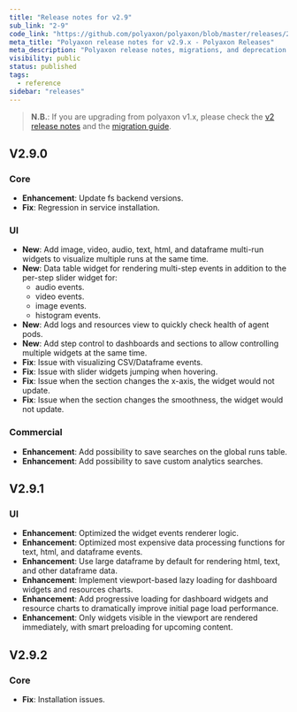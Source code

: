 ```yaml
---
title: "Release notes for v2.9"
sub_link: "2-9"
code_link: "https://github.com/polyaxon/polyaxon/blob/master/releases/2-9.md"
meta_title: "Polyaxon release notes for v2.9.x - Polyaxon Releases"
meta_description: "Polyaxon release notes, migrations, and deprecation notes for v2.9.x."
visibility: public
status: published
tags:
  - reference
sidebar: "releases"
---
```


> **N.B.**: If you are upgrading from polyaxon v1.x, please check the [v2 release notes](/docs/releases/2-0/) and the [migration guide](/docs/resources/migration/#migration-from-v1x-to-v2y).

## V2.9.0

### Core

 * **Enhancement**: Update fs backend versions.
 * **Fix**: Regression in service installation.

### UI

 * **New**: Add image, video, audio, text, html, and dataframe multi-run widgets to visualize multiple runs at the same time.
 * **New**: Data table widget for rendering multi-step events in addition to the per-step slider widget for:
   * audio events.
   * video events.
   * image events.
   * histogram events.
 * **New**: Add logs and resources view to quickly check health of agent pods.
 * **New**: Add step control to dashboards and sections to allow controlling multiple widgets at the same time.
 * **Fix**: Issue with visualizing CSV/Dataframe events.
 * **Fix**: Issue with slider widgets jumping when hovering.
 * **Fix**: Issue when the section changes the x-axis, the widget would not update.
 * **Fix**: Issue when the section changes the smoothness, the widget would not update.

### Commercial

 * **Enhancement**: Add possibility to save searches on the global runs table.
 * **Enhancement**: Add possibility to save custom analytics searches.


## V2.9.1

### UI

 * **Enhancement**: Optimized the widget events renderer logic.
 * **Enhancement**: Optimized most expensive data processing functions for text, html, and dataframe events.
 * **Enhancement**: Use large dataframe by default for rendering html, text, and other dataframe data.
 * **Enhancement**: Implement viewport-based lazy loading for dashboard widgets and resources charts.
 * **Enhancement**: Add progressive loading for dashboard widgets and resource charts to dramatically improve initial page load performance.
 * **Enhancement**: Only widgets visible in the viewport are rendered immediately, with smart preloading for upcoming content.

## V2.9.2

### Core

 * **Fix**: Installation issues.
